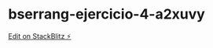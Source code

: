 # bserrang-ejercicio-4-a2xuvy

[Edit on StackBlitz ⚡️](https://stackblitz.com/edit/bserrang-ejercicio-4-a2xuvy)